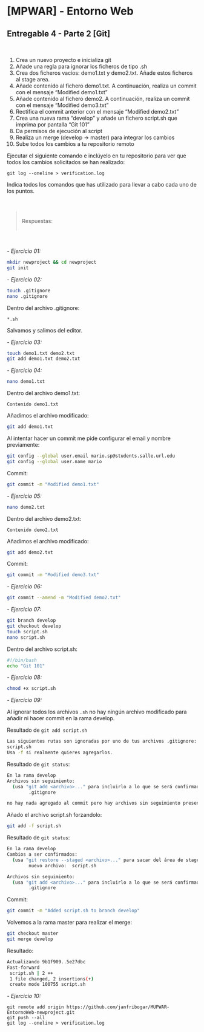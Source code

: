 # [MPWAR] - Entorno Web
## Entregable 4 - Parte 2 [Git]

<br>

1. Crea un nuevo proyecto e inicializa git
2. Añade una regla para ignorar los ficheros de tipo .sh
3. Crea dos ficheros vacíos: demo1.txt y demo2.txt. Añade estos ficheros al stage
area.
4. Añade contenido al fichero demo1.txt. A continuación, realiza un commit con el
mensaje “Modified demo1.txt”
5. Añade contenido al fichero demo2. A continuación, realiza un commit con el
mensaje “Modified demo3.txt”
6. Rectifica el commit anterior con el mensaje “Modified demo2.txt”
7. Crea una nueva rama “develop” y añade un fichero script.sh que imprima por
pantalla “Git 101”
8. Da permisos de ejecución al script
9. Realiza un merge (develop -> master) para integrar los cambios
10. Sube todos los cambios a tu repositorio remoto

Ejecutar el siguiente comando e inclúyelo en tu repositorio para ver que todos los cambios solicitados se han realizado:

```
git log --oneline > verification.log
```

Indica todos los comandos que has utilizado para llevar a cabo cada uno de los puntos.

<br>

> <br>
> Respuestas:
> <br>
> <br>

<br>

_- Ejercicio 01:_

```bash
mkdir newproject && cd newproject
git init
```

_- Ejercicio 02:_

```bash
touch .gitignore
nano .gitignore
```

Dentro del archivo .gitignore:

```
*.sh
```

Salvamos y salimos del editor.

_- Ejercicio 03:_

```bash
touch demo1.txt demo2.txt
git add demo1.txt demo2.txt
```

_- Ejercicio 04:_

```bash
nano demo1.txt
```

Dentro del archivo demo1.txt:

```
Contenido demo1.txt
```

Añadimos el archivo modificado:

```bash
git add demo1.txt
```

Al intentar hacer un commit me pide configurar el email y nombre previamente:

```bash
git config --global user.email mario.sp@students.salle.url.edu
git config --global user.name mario
```

Commit:

```bash
git commit -m "Modified demo1.txt"
```

_- Ejercicio 05:_

```bash
nano demo2.txt
```

Dentro del archivo demo2.txt:

```
Contenido demo2.txt
```

Añadimos el archivo modificado:

```bash
git add demo2.txt
```

Commit:

```bash
git commit -m "Modified demo3.txt"
```

_- Ejercicio 06:_

```bash
git commit --amend -m "Modified demo2.txt"
```

_- Ejercicio 07:_

```bash
git branch develop
git checkout develop
touch script.sh
nano script.sh
```

Dentro del archivo script.sh:

```bash
#!/bin/bash
echo "Git 101"
```

_- Ejercicio 08:_

```bash
chmod +x script.sh
```

_- Ejercicio 09:_

Al ignorar todos los archivos `.sh` no hay ningún archivo modificado para añadir ni hacer commit en la rama develop.

Resultado de `git add script.sh`

```bash
Las siguientes rutas son ignoradas por uno de tus archivos .gitignore:
script.sh
Usa -f si realmente quieres agregarlos.
```

Resultado de `git status`:

```bash
En la rama develop
Archivos sin seguimiento:
  (usa "git add <archivo>..." para incluirlo a lo que se será confirmado)
        .gitignore

no hay nada agregado al commit pero hay archivos sin seguimiento presentes (usa "git add" para hacerles seguimiento)
```

Añado el archivo script.sh forzandolo:

```bash
git add -f script.sh
```

Resultado de `git status`:

```bash
En la rama develop
Cambios a ser confirmados:
  (usa "git restore --staged <archivo>..." para sacar del área de stage)
        nuevo archivo:  script.sh

Archivos sin seguimiento:
  (usa "git add <archivo>..." para incluirlo a lo que se será confirmado)
        .gitignore
```

Commit:

```bash
git commit -m "Added script.sh to branch develop"
```

Volvemos a la rama master para realizar el merge:

```bash
git checkout master
git merge develop
```

Resultado:

```bash
Actualizando 9b1f909..5e27dbc
Fast-forward
 script.sh | 2 ++
 1 file changed, 2 insertions(+)
 create mode 100755 script.sh
```

_- Ejercicio 10:_

```
git remote add origin https://github.com/janfribogar/MUPWAR-EntornoWeb-newproject.git
git push --all
git log --oneline > verification.log
```